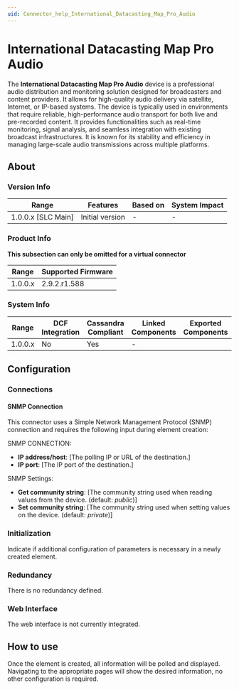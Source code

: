 ```yaml
---
uid: Connector_help_International_Datacasting_Map_Pro_Audio
---
```


# International Datacasting Map Pro Audio

The **International Datacasting Map Pro Audio** device is a professional audio distribution and monitoring solution designed for broadcasters and content providers. It allows for high-quality audio delivery via satellite, Internet, or IP-based systems. The device is typically used in environments that require reliable, high-performance audio transport for both live and pre-recorded content. It provides functionalities such as real-time monitoring, signal analysis, and seamless integration with existing broadcast infrastructures. It is known for its stability and efficiency in managing large-scale audio transmissions across multiple platforms.

## About

### Version Info

|Range  |Features  |Based on  |System Impact  |
|---------|---------|---------|---------|
|1.0.0.x [SLC Main]     |Initial version         |-         |-         |

### Product Info

**This subsection can only be omitted for a virtual connector**

|Range  |Supported Firmware  |
|---------|---------|
|1.0.0.x     |2.9.2.r1.588         |

### System Info

|Range  |DCF Integration  |Cassandra Compliant  |Linked Components  |Exported Components   |
|---------|---------|---------|---------|---------|
|1.0.0.x    |No       |Yes         |-         |   |

## Configuration

### Connections

#### SNMP Connection

This connector uses a Simple Network Management Protocol (SNMP) connection and requires the following input during element creation:

SNMP CONNECTION:

- **IP address/host**: [The polling IP or URL of the destination.]
- **IP port**: [The IP port of the destination.]


SNMP Settings:

- **Get community string**: [The community string used when reading values from the device. (default: *public*)]
- **Set community string**: [The community string used when setting values on the device. (default: *private*)]


### Initialization

Indicate if additional configuration of parameters is necessary in a newly created element.

### Redundancy

There is no redundancy defined.

### Web Interface

The web interface is not currently integrated.

## How to use

Once the element is created, all information will be polled and displayed. Navigating to the appropriate pages will show the desired information, no other configuration is required.